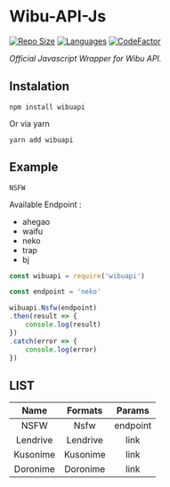 # Wibu-API-Js
[![Repo Size](https://img.shields.io/github/repo-size/zYxDevs/wibu-api-js?style=flat-square)](https://github.com/zYxDevs/wibu-api-js)  [![Languages](https://img.shields.io/github/languages/top/zYxDevs/wibu-api-js?style=flat-square)](https://github.com/zYxDevs/wibu-api-js)  [![CodeFactor](https://www.codefactor.io/repository/github/zYxDevs/wibu-api-js/badge)](https://www.codefactor.io/repository/github/zYxDevs/wibu-api-js)

_Official Javascript Wrapper for Wibu API._

## Instalation
```shell
npm install wibuapi
```
Or via yarn
```shell
yarn add wibuapi
```

## Example

```NSFW```

Available Endpoint :
* ahegao
* waifu
* neko
* trap
* bj

```javascript
const wibuapi = require('wibuapi')

const endpoint = 'neko'

wibuapi.Nsfw(endpoint)
.then(result => {
    console.log(result)
})
.catch(error => {
    console.log(error)
})
```

## LIST

| Name | Formats | Params |
| :------------: | :---------------: | :-----: |
| NSFW | Nsfw | endpoint |
| Lendrive | Lendrive | link |
| Kusonime | Kusonime | link |
| Doronime | Doronime | link |
